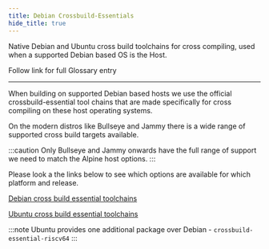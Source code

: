 ```yaml
---
title: Debian Crossbuild-Essentials
hide_title: true
---
```


Native Debian and Ubuntu cross build toolchains for cross compiling, used when a supported Debian based OS is the Host.

Follow link for full Glossary entry

---

When building on supported Debian based hosts we use the official crossbuild-essential tool chains that are made specifically for cross compiling on these host operating systems.

On the modern distros like Bullseye and Jammy there is a wide range of supported cross build targets available.

:::caution
Only Bullseye and Jammy onwards have the full range of support we need to match the Alpine host options.
:::

Please look a the links below to see which options are available for which platform and release.

[Debian cross build essential toolchains](https://packages.debian.org/search?keywords=crossbuild-essential-&searchon=names)

[Ubuntu cross build essential toolchains](https://packages.ubuntu.com/search?keywords=crossbuild-essential-&searchon=names)

:::note
Ubuntu provides one additional package over Debian - `crossbuild-essential-riscv64`
:::
